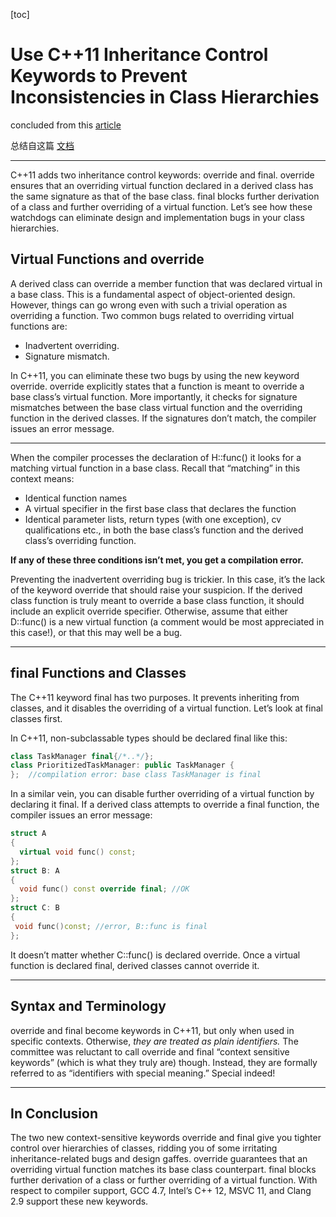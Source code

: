 [toc]

Use C++11 Inheritance Control Keywords to Prevent Inconsistencies in Class Hierarchies
====

concluded from this [article](http://blog.smartbear.com/c-plus-plus/use-c11-inheritance-control-keywords-to-prevent-inconsistencies-in-class-hierarchies/)

总结自这篇 [文档](http://blog.smartbear.com/c-plus-plus/use-c11-inheritance-control-keywords-to-prevent-inconsistencies-in-class-hierarchies/)


---

C++11 adds two inheritance control keywords: override and final. override ensures that an overriding virtual function declared in a derived class has the same signature as that of the base class. final blocks further derivation of a class and further overriding of a virtual function.
Let’s see how these watchdogs can eliminate design and implementation bugs in your class hierarchies.


Virtual Functions and **override**
---

A derived class can override a member function that was declared virtual in a base class. This is a fundamental aspect of object-oriented design. However, things can go wrong even with such a trivial operation as overriding a function. Two common bugs related to overriding virtual functions are:

+ Inadvertent overriding.
+ Signature mismatch.

In C++11, you can eliminate these two bugs by using the new keyword override. override explicitly states that a function is meant to override a base class’s virtual function. More importantly, it checks for signature mismatches between the base class virtual function and the overriding function in the derived classes. If the signatures don’t match, the compiler issues an error message.

---

When the compiler processes the declaration of H::func() it looks for a matching virtual function in a base class. Recall that “matching” in this context means:

+ Identical function names
+ A virtual specifier in the first base class that declares the function
+ Identical parameter lists, return types (with one exception), cv qualifications etc., in both the base class’s function and the derived class’s overriding function.

**If any of these three conditions isn’t met, you get a compilation error.**

Preventing the inadvertent overriding bug is trickier. In this case, it’s the lack of the keyword override that should raise your suspicion. If the derived class function is truly meant to override a base class function, it should include an explicit override specifier. Otherwise, assume that either D::func() is a new virtual function (a comment would be most appreciated in this case!), or that this may well be a bug.

***

**final** Functions and Classes
---

The C++11 keyword final has two purposes. It prevents inheriting from classes, and it disables the overriding of a virtual function. Let’s look at final classes first.

In C++11, non-subclassable types should be declared final like this:

```cpp
class TaskManager final{/*..*/};  
class PrioritizedTaskManager: public TaskManager {
};  //compilation error: base class TaskManager is final
```

In a similar vein, you can disable further overriding of a virtual function by declaring it final. If a derived class attempts to override a final function, the compiler issues an error message:

```cpp
struct A
{
  virtual void func() const;
};
struct B: A
{
  void func() const override final; //OK
};
struct C: B
{
 void func()const; //error, B::func is final
};
```

It doesn’t matter whether C::func() is declared override. Once a virtual function is declared final, derived classes cannot override it.

---

Syntax and Terminology
---

override and final become keywords in C++11, but only when used in specific contexts. Otherwise, *they are treated as plain identifiers.* The committee was reluctant to call override and final “context sensitive keywords” (which is what they truly are) though. Instead, they are formally referred to as “identifiers with special meaning.” Special indeed!

---

In Conclusion
---

The two new context-sensitive keywords override and final give you tighter control over hierarchies of classes, ridding you of some irritating inheritance-related bugs and design gaffes. override guarantees that an overriding virtual function matches its base class counterpart. final blocks further derivation of a class or further overriding of a virtual function. With respect to compiler support, GCC 4.7, Intel’s C++ 12, MSVC 11, and Clang 2.9 support these new keywords.
